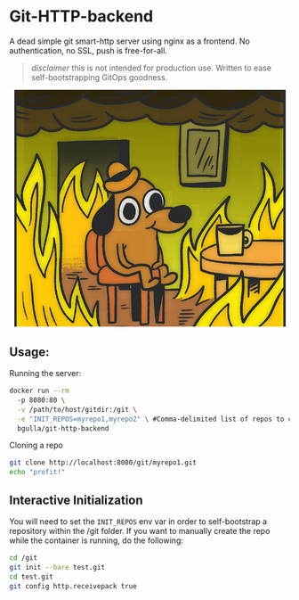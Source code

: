 # Git-HTTP-backend



A dead simple git smart-http server using nginx as a frontend. No authentication, no SSL, push is free-for-all.

> _disclaimer_ this is not intended for production use. Written to ease self-bootstrapping GitOps goodness.

![git-http-backend](static/thisisfine.png?raw=true)


## Usage:

Running the server: 
```bash
docker run --rm 
  -p 8080:80 \
  -v /path/to/host/gitdir:/git \
  -e "INIT_REPOS=myrepo1,myrepo2" \ #Comma-delimited list of repos to create at initialization 
  bgulla/git-http-backend
```

Cloning a repo
```bash
git clone http://localhost:8080/git/myrepo1.git
echo "profit!"
```

## Interactive Initialization
You will need to set the `INIT_REPOS` env var in order to self-bootstrap a repository within the /git folder. If you want to manually create the repo while the container is running, do the following:

```bash
cd /git
git init --bare test.git
cd test.git
git config http.receivepack true
```

